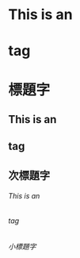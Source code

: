 # This is an <h1> tag
# 標題字

## This is an <h2> tag
## 次標題字

###### This is an <h6> tag
###### 小標題字
